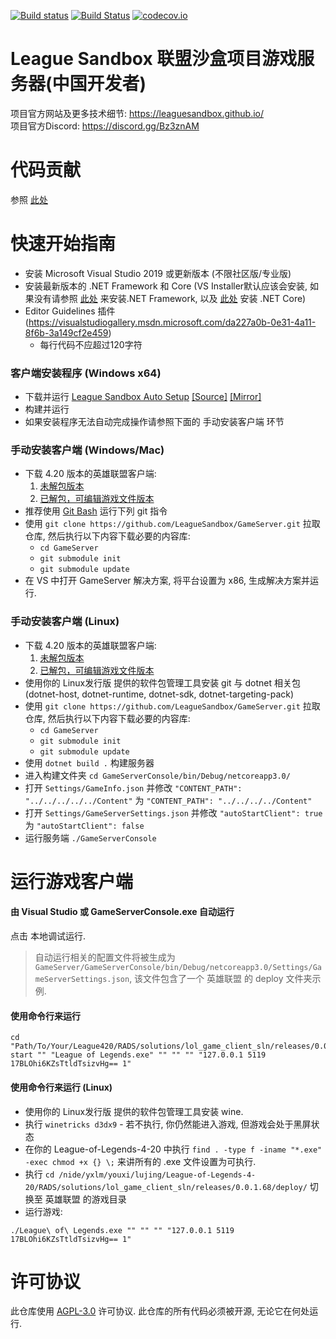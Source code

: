 [![Build status](https://ci.appveyor.com/api/projects/status/7olahkndcs3r295p/branch/indev?svg=true)](https://ci.appveyor.com/project/MythicManiac/gameserver/branch/indev)
[![Build Status](https://travis-ci.org/LeagueSandbox/GameServer.svg?branch=indev)](https://travis-ci.org/LeagueSandbox/GameServer)
[![codecov.io](https://codecov.io/github/LeagueSandbox/GameServer/coverage.svg?branch=indev)](https://codecov.io/github/LeagueSandbox/GameServer?branch=indev)
# League Sandbox 联盟沙盒项目游戏服务器(中国开发者)
项目官方网站及更多技术细节: https://leaguesandbox.github.io/  
项目官方Discord: https://discord.gg/Bz3znAM

# 代码贡献

参照 [此处](https://github.com/NukedBart/GameServer/blob/indev/CONTRIBUTING.md)

# 快速开始指南
* 安装 Microsoft Visual Studio 2019 或更新版本 (不限社区版/专业版)
* 安装最新版本的 .NET Framework 和 Core (VS Installer默认应该会安装, 如果没有请参照 [此处](https://dotnet.microsoft.com/download/dotnet-framework) 来安装.NET Framework, 以及 [此处](https://dotnet.microsoft.com/download/dotnet-core) 安装 .NET Core)
* Editor Guidelines 插件 (https://visualstudiogallery.msdn.microsoft.com/da227a0b-0e31-4a11-8f6b-3a149cf2e459)
	* 每行代码不应超过120字符
	
### 客户端安装程序 (Windows x64)
* 下载并运行 [League Sandbox Auto Setup](https://github.com/LeagueSandbox/LeagueSandboxAutoSetup/releases/download/v1.1/League.Sandbox.Auto.Setup.exe) 
[[Source]](https://github.com/LeagueSandbox/LeagueSandboxAutoSetup/archive/v1.1.zip)
[[Mirror]](https://github.com/LeagueSandbox/LeagueSandboxAutoSetup/archive/v1.1.tar.gz)
* 构建并运行
* 如果安装程序无法自动完成操作请参照下面的 手动安装客户端 环节
		
### 手动安装客户端 (Windows/Mac)
* 下载 4.20 版本的英雄联盟客户端:
	1. [未解包版本](https://mega.nz/#!hpkiQK5A!pFkZJtxCMQktJf4umplAdPC_Fukt0xgMfO7g3bGp1Io)
	2. [已解包，可编辑游戏文件版本](https://drive.google.com/file/d/1JVUGe75nMluczrY14xb0KDXiihFRlGnV)
* 推荐使用 [Git Bash](https://gitforwindows.org/) 运行下列 git 指令
* 使用 ```git clone https://github.com/LeagueSandbox/GameServer.git``` 拉取仓库, 然后执行以下内容下载必要的内容库:
	* ```cd GameServer```
	* ```git submodule init```
	* ```git submodule update```
* 在 VS 中打开 GameServer 解决方案, 将平台设置为 x86, 生成解决方案并运行.


### 手动安装客户端 (Linux)
* 下载 4.20 版本的英雄联盟客户端:
	1. [未解包版本](https://mega.nz/#!hpkiQK5A!pFkZJtxCMQktJf4umplAdPC_Fukt0xgMfO7g3bGp1Io)
	2. [已解包，可编辑游戏文件版本](https://drive.google.com/file/d/1JVUGe75nMluczrY14xb0KDXiihFRlGnV)
* 使用你的 Linux发行版 提供的软件包管理工具安装 git 与 dotnet 相关包 (dotnet-host, dotnet-runtime, dotnet-sdk, dotnet-targeting-pack)
* 使用 ```git clone https://github.com/LeagueSandbox/GameServer.git``` 拉取仓库, 然后执行以下内容下载必要的内容库:
	* ```cd GameServer```
	* ```git submodule init```
	* ```git submodule update```
* 使用 ```dotnet build .``` 构建服务器
* 进入构建文件夹 ```cd GameServerConsole/bin/Debug/netcoreapp3.0/```
* 打开 ```Settings/GameInfo.json``` 并修改 ```"CONTENT_PATH": "../../../../../Content"``` 为 ```"CONTENT_PATH": "../../../../Content"```
* 打开 ```Settings/GameServerSettings.json``` 并修改 ```"autoStartClient": true``` 为 ```"autoStartClient": false```
* 运行服务端 ```./GameServerConsole```

# 运行游戏客户端

#### 由 Visual Studio 或 GameServerConsole.exe 自动运行
点击 本地调试运行.
> 自动运行相关的配置文件将被生成为 `GameServer/GameServerConsole/bin/Debug/netcoreapp3.0/Settings/GameServerSettings.json`, 该文件包含了一个 英雄联盟 的 deploy 文件夹示例.

#### 使用命令行来运行
```
cd "Path/To/Your/League420/RADS/solutions/lol_game_client_sln/releases/0.0.1.68/deploy/"
start "" "League of Legends.exe" "" "" "" "127.0.0.1 5119 17BLOhi6KZsTtldTsizvHg== 1"
```

#### 使用命令行来运行 (Linux)
* 使用你的 Linux发行版 提供的软件包管理工具安装 wine.
* 执行 ```winetricks d3dx9``` - 若不执行, 你仍然能进入游戏, 但游戏会处于黑屏状态
* 在你的 League-of-Legends-4-20 中执行 ```find . -type f -iname "*.exe" -exec chmod +x {} \;``` 来讲所有的 .exe 文件设置为可执行.
* 执行 ```cd /nide/yxlm/youxi/lujing/League-of-Legends-4-20/RADS/solutions/lol_game_client_sln/releases/0.0.1.68/deploy/``` 切换至 英雄联盟 的游戏目录
* 运行游戏:

```
./League\ of\ Legends.exe "" "" "" "127.0.0.1 5119 17BLOhi6KZsTtldTsizvHg== 1"
```

# 许可协议

此仓库使用 [AGPL-3.0](LICENSE) 许可协议.
此仓库的所有代码必须被开源, 无论它在何处运行.
